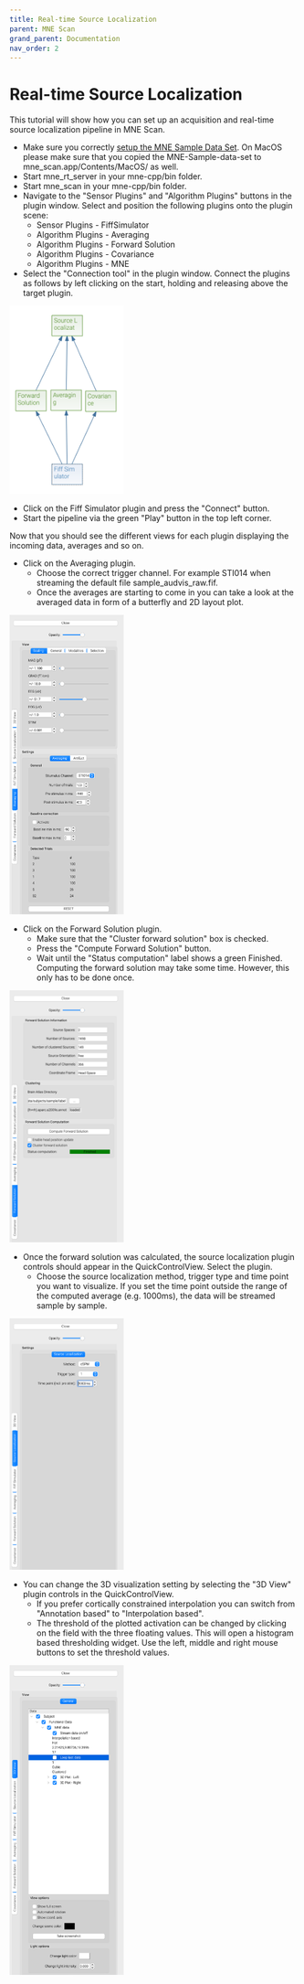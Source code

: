 ```yaml
---
title: Real-time Source Localization
parent: MNE Scan
grand_parent: Documentation
nav_order: 2
---
```

# Real-time Source Localization

This tutorial will show how you can set up an acquisition and real-time source localization pipeline in MNE Scan.

* Make sure you correctly [setup the MNE Sample Data Set](sample_data.md). On MacOS please make sure that you copied the MNE-Sample-data-set to mne_scan.app/Contents/MacOS/ as well.
* Start mne_rt_server in your mne-cpp/bin folder.
* Start mne_scan in your mne-cpp/bin folder.
* Navigate to the "Sensor Plugins" and "Algorithm Plugins" buttons in the plugin window. Select and position the following plugins onto the plugin scene:
    * Sensor Plugins - FiffSimulator
    * Algorithm Plugins - Averaging
    * Algorithm Plugins - Forward Solution
    * Algorithm Plugins - Covariance
    * Algorithm Plugins - MNE
* Select the "Connection tool" in the plugin window. Connect the plugins as follows by left clicking on the start, holding and releasing above the target plugin.

<img src="../../images/mne_scan_source_loc_plugins.png" width="200" height="auto">

* Click on the Fiff Simulator plugin and press the "Connect" button.
* Start the pipeline via the green "Play" button in the top left corner.

Now that you should see the different views for each plugin displaying the incoming data, averages and so on. 

* Click on the Averaging plugin.
    * Choose the correct trigger channel. For example STI014 when streaming the default file sample_audvis_raw.fif.
    * Once the averages are starting to come in you can take a look at the averaged data in form of a butterfly and 2D layout plot.

<img src="../../images/mne_scan_source_loc_averaging.png" width="200" height="auto">

* Click on the Forward Solution plugin.
    * Make sure that the "Cluster forward solution" box is checked.
    * Press the "Compute Forward Solution" button. 
    * Wait until the "Status computation" label shows a green Finished. Computing the forward solution may take some time. However, this only has to be done once.

<img src="../../images/mne_scan_source_loc_forward.png" width="200" height="auto">

* Once the forward solution was calculated, the source localization plugin controls should appear in the QuickControlView. Select the plugin.
    * Choose the source localization method, trigger type and time point you want to visualize. If you set the time point outside the range of the computed average (e.g. 1000ms), the data will be streamed sample by sample.

<img src="../../images/mne_scan_source_loc_settings.png" width="200" height="auto">

* You can change the 3D visualization setting by selecting the "3D View" plugin controls in the QuickControlView. 
    * If you prefer cortically constrained interpolation you can switch from "Annotation based" to "Interpolation based".
    * The threshold of the plotted activation can be changed by clicking on the field with the three floating values. This will open a histogram based thresholding widget. Use the left, middle and right mouse buttons to set the threshold values.

<img src="../../images/mne_scan_source_loc_3dview.png" width="200" height="auto">
